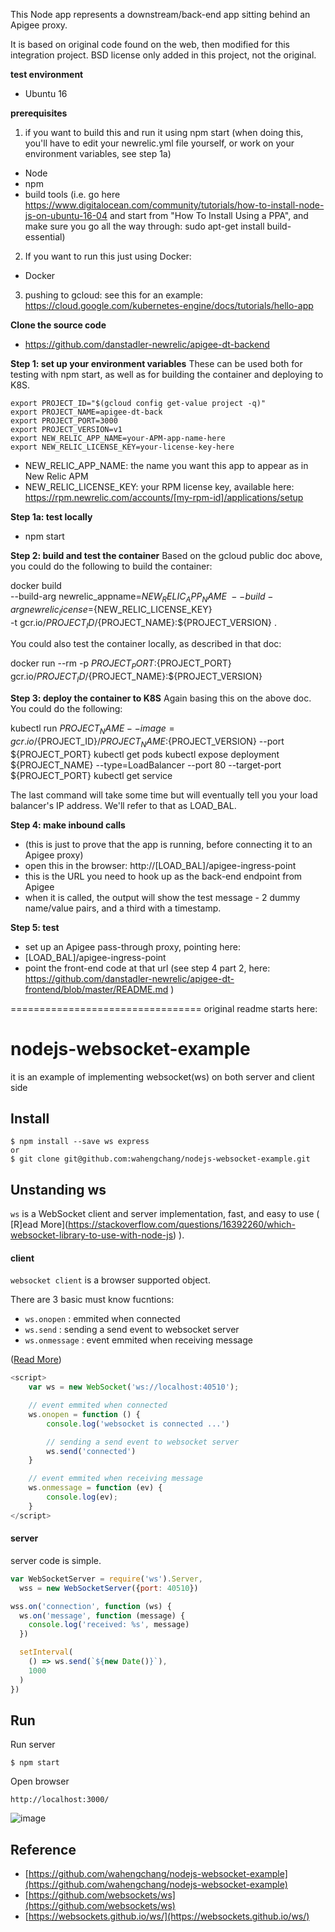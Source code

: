 This Node app represents a downstream/back-end app sitting behind an Apigee proxy.

It is based on original code found on the web, then modified for this integration project. BSD license only added in this project, not the original.


**test environment**
- Ubuntu 16

**prerequisites**

1) if you want to build this and run it using npm start (when doing this, you'll have to edit your newrelic.yml file yourself, or work on your environment variables, see step 1a)
- Node
- npm
- build tools (i.e. go here https://www.digitalocean.com/community/tutorials/how-to-install-node-js-on-ubuntu-16-04 and start from "How To Install Using a PPA", and make sure you go all the way through: sudo apt-get install build-essential)

2) If you want to run this just using Docker:
- Docker

3) pushing to gcloud: see this for an example: https://cloud.google.com/kubernetes-engine/docs/tutorials/hello-app

**Clone the source code**
- https://github.com/danstadler-newrelic/apigee-dt-backend


**Step 1: set up your environment variables**
These can be used both for testing with npm start, as well as for building the container and deploying to K8S.
```
export PROJECT_ID="$(gcloud config get-value project -q)"
export PROJECT_NAME=apigee-dt-back
export PROJECT_PORT=3000
export PROJECT_VERSION=v1
export NEW_RELIC_APP_NAME=your-APM-app-name-here
export NEW_RELIC_LICENSE_KEY=your-license-key-here
```

- NEW_RELIC_APP_NAME: the name you want this app to appear as in New Relic APM
- NEW_RELIC_LICENSE_KEY: your RPM license key, available here: https://rpm.newrelic.com/accounts/[my-rpm-id]/applications/setup


**Step 1a: test locally**
- npm start


**Step 2: build and test the container**
Based on the gcloud public doc above, you could do the following to build the container:

docker build \
--build-arg newrelic_appname=${NEW_RELIC_APP_NAME} \
--build-arg newrelic_license=${NEW_RELIC_LICENSE_KEY} \
-t gcr.io/${PROJECT_ID}/${PROJECT_NAME}:${PROJECT_VERSION} .

You could also test the container locally, as described in that doc:

docker run --rm -p ${PROJECT_PORT}:${PROJECT_PORT} gcr.io/${PROJECT_ID}/${PROJECT_NAME}:${PROJECT_VERSION}


**Step 3: deploy the container to K8S**
Again basing this on the above doc. You could do the following:

kubectl run ${PROJECT_NAME} --image=gcr.io/${PROJECT_ID}/${PROJECT_NAME}:${PROJECT_VERSION} --port ${PROJECT_PORT}
kubectl get pods
kubectl expose deployment ${PROJECT_NAME} --type=LoadBalancer --port 80 --target-port ${PROJECT_PORT}
kubectl get service

The last command will take some time but will eventually tell you your load balancer's IP address. We'll refer to that as LOAD_BAL.


**Step 4: make inbound calls**
- (this is just to prove that the app is running, before connecting it to an Apigee proxy)
- open this in the browser: http://[LOAD_BAL]/apigee-ingress-point
- this is the URL you need to hook up as the back-end endpoint from Apigee
- when it is called, the output will show the test message - 2 dummy name/value pairs, and a third with a timestamp.


**Step 5: test**
- set up an Apigee pass-through proxy, pointing here:
- [LOAD_BAL]/apigee-ingress-point
- point the front-end code at that url (see step 4 part 2, here: https://github.com/danstadler-newrelic/apigee-dt-frontend/blob/master/README.md )






=================================
original readme starts here:

# nodejs-websocket-example
it is an example of implementing websocket(ws) on both server and client side

## Install
```
$ npm install --save ws express
or 
$ git clone git@github.com:wahengchang/nodejs-websocket-example.git
```

## Unstanding ws
 `ws` is a WebSocket client and server implementation, fast, and easy to use ( [R]ead More](https://stackoverflow.com/questions/16392260/which-websocket-library-to-use-with-node-js) ).

#### client
`websocket client` is a browser supported object.

There are 3 basic must know fucntions:
 - `ws.onopen` : emmited when connected
 - `ws.send` : sending a send event to websocket server
 - `ws.onmessage` : event emmited when receiving message 

([Read More](https://developer.mozilla.org/en-US/docs/Web/API/WebSockets_API/Writing_WebSocket_client_applications))

```js
<script>
    var ws = new WebSocket('ws://localhost:40510');

    // event emmited when connected
    ws.onopen = function () {
        console.log('websocket is connected ...')

        // sending a send event to websocket server
        ws.send('connected')
    }

    // event emmited when receiving message 
    ws.onmessage = function (ev) {
        console.log(ev);
    }
</script>
```



#### server
server code is simple.

```js
var WebSocketServer = require('ws').Server,
  wss = new WebSocketServer({port: 40510})

wss.on('connection', function (ws) {
  ws.on('message', function (message) {
    console.log('received: %s', message)
  })

  setInterval(
    () => ws.send(`${new Date()}`),
    1000
  )
})

```

## Run

Run server
```
$ npm start
``` 

Open browser
```
http://localhost:3000/
```

![image](https://user-images.githubusercontent.com/5538753/32210952-8d294d32-bdcd-11e7-9d14-b924fe52aacb.png)


## Reference
 - [https://github.com/wahengchang/nodejs-websocket-example](https://github.com/wahengchang/nodejs-websocket-example)
 - [https://github.com/websockets/ws](https://github.com/websockets/ws)
 - [https://websockets.github.io/ws/](https://websockets.github.io/ws/)
